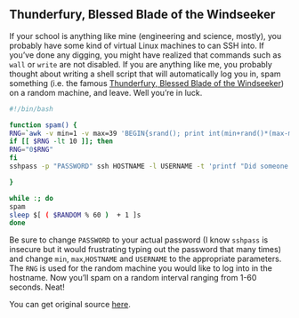 ## Thunderfury, Blessed Blade of the Windseeker
If your school is anything like mine (engineering and science, mostly), you probably have some kind of virtual Linux machines to can SSH into. If you’ve done any digging, you might have realized that commands such as `wall` or `write` are not disabled. If you are anything like me, you probably thought about writing a shell script that will automatically log you in, spam something (i.e. the famous [Thunderfury, Blessed Blade of the Windseeker](https://us.battle.net/forums/en/wow/topic/1660225929)) on a random machine, and leave. Well you’re in luck.


```bash
#!/bin/bash

function spam() {
RNG=`awk -v min=1 -v max=39 'BEGIN{srand(); print int(min+rand()*(max-min+1))}'`
if [[ $RNG -lt 10 ]]; then
RNG="0$RNG"
fi
sshpass -p "PASSWORD" ssh HOSTNAME -l USERNAME -t 'printf "Did someone say [Thunderfury, Blessed Blade of the Windseeker]?\n" | wall; exit;'

}

while :; do
spam
sleep $[ ( $RANDOM % 60 )  + 1 ]s
done
```

Be sure to change `PASSWORD` to your actual password (I know `sshpass` is insecure but it would frustrating typing out the password that many times) and change `min`, `max`,`HOSTNAME` and `USERNAME` to the appropriate parameters. The `RNG` is used for the random machine you would like to log into in the hostname. Now you’ll spam on a random interval ranging from 1-60 seconds. Neat!

You can get original source [here](https://gist.github.com/IllyaStarikov/0b4db7fea418dbcf69ef33377ed7f258).
